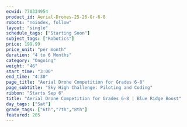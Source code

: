 ```yaml
---
ecwid: 770334954
product_id: Aerial-Drones-25-26-Gr-6-8
robots: "noindex, follow"
layout: "single"
schedule_tags: ["Starting Soon"]
subject_tags: ["Robotics"]
price: 199.99
price_unit: "per month"
duration: "4 to 6 Months"
category: "Ongoing"
weight: "46"
start_time: "3:00"
end_time: "4:30"
page_title: "Aerial Drone Competition for Grades 6-8"
page_subtitle: "Sky High Challenge: Piloting and Coding"
ribbon: "Starts Sep 6"
title: "Aerial Drone Competition for Grades 6-8 | Blue Ridge Boost"
day_tags: ["Sat"]
grade_tags: ["6th","7th","8th"]
featured: 205
---
```

